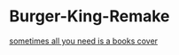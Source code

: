 # Burger-King-Remake

[sometimes all you need is a books cover](https://mlgepiccar.github.io/Burger-King-Remake/index.html)
